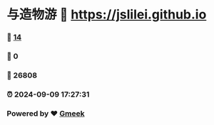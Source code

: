# 与造物游 :link: https://jslilei.github.io 
### :page_facing_up: [14](https://jslilei.github.io/tag.html) 
### :speech_balloon: 0 
### :hibiscus: 26808 
### :alarm_clock: 2024-09-09 17:27:31 
### Powered by :heart: [Gmeek](https://github.com/Meekdai/Gmeek)
